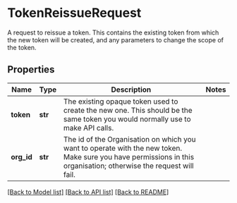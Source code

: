 # TokenReissueRequest

A request to reissue a token. This contains the existing token from which the new token will be created, and any parameters to change the scope of the token. 
## Properties
Name | Type | Description | Notes
------------ | ------------- | ------------- | -------------
**token** | **str** | The existing opaque token used to create the new one. This should be the same token you would normally use to make API calls.  | 
**org_id** | **str** | The id of the Organisation on which you want to operate with the new token. Make sure you have permissions in this organisation; otherwise the request will fail.  | 

[[Back to Model list]](../README.md#documentation-for-models) [[Back to API list]](../README.md#documentation-for-api-endpoints) [[Back to README]](../README.md)


